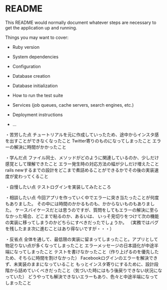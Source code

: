 # README

This README would normally document whatever steps are necessary to get the
application up and running.

Things you may want to cover:

* Ruby version

* System dependencies

* Configuration

* Database creation

* Database initialization

* How to run the test suite

* Services (job queues, cache servers, search engines, etc.)

* Deployment instructions

* ...

・苦労した点
チュートリアルを元に作成していったため、途中からインスタ感を出すことができなくなったこと
Twitter寄りのものになってしまったこと
エラーの解決に時間がかかったこと

・学んだ点
ファイル同士、メソッドがどのように関連しているのか、少しだけ感覚として理解できたこと
エラー発生時の対応方法の幅が少しだけ増えたこと
rails newするまでの設計をどこまで煮詰めることができるかでその後の実装速度が変わってくること

・自慢したい点
テストログインを実装してみたところ

・相談したい点
今回アプリを作っていく中でエラーに突き当たったことが何度もありました。
その中には時間のかかるものも、かからないものもありました。
ケースバイケースだとは思うのですが、質問をしてもエラーの解決に至らなかった場合、どこまで粘るのか、あるいは、
いっそ見切りをつけて次の機能の実装に移ってしまうのかどちらにすべきだったでしょうか。
（実務ではバグを残したまま次に進むことはあり得ないですが・・・）

・反省点
全体を通して、最低限の実装に留まってしまったこと。アプリとして物足りない点が多くなってしまったこと
エラーメッセージの日本語化が中途半端になってしまったこと
テストを書けなかったこと（作り上げるのを優先したため、そちらに時間を割けなかった）
Facebookログインのエラーを解決できず、未実装のままになっていること
もっとインスタ寄りにするために、設計段階から詰めていくべきだったこと（気づいた時にはもう後戻りできない状況になっていた）
どうやっても解決できないエラーもあり、色々と中途半端になってしまったこと
